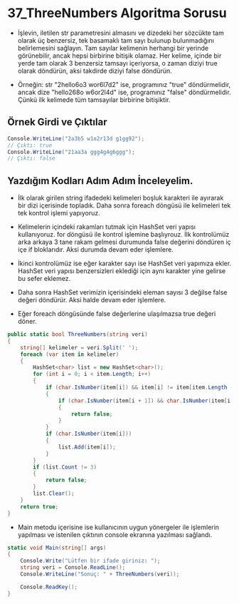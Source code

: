 # 37_ThreeNumbers Algoritma Sorusu

* İşlevin, iletilen str parametresini almasını ve dizedeki her sözcükte tam olarak üç benzersiz, tek basamaklı tam sayı bulunup bulunmadığını belirlemesini sağlayın. Tam sayılar kelimenin herhangi bir yerinde görünebilir, ancak hepsi birbirine bitişik olamaz. Her kelime, içinde bir yerde tam olarak 3 benzersiz tamsayı içeriyorsa, o zaman diziyi true olarak döndürün, aksi takdirde diziyi false döndürün.

* Örneğin: str "2hello6o3 wor6l7d2" ise, programınız "true" döndürmelidir, ancak dize "hello268o w6or2l4d" ise, programınız "false" döndürmelidir. Çünkü ilk kelimede tüm tamsayılar birbirine bitişiktir.

## Örnek Girdi ve Çıktılar

~~~ C#
Console.WriteLine("2a3b5 w1o2r13d g1gg92");
// Çıktı: true
Console.WriteLine("21aa3a ggg4g4g6ggg");
// Çıktı: false
~~~

## Yazdığım Kodları Adım Adım İnceleyelim.

* İlk olarak girilen string ifadedeki kelimeleri boşluk karakteri ile ayırarak bir dizi içerisinde topladık. Daha sonra foreach döngüsü ile kelimeleri tek tek kontrol işlemi yapıyoruz.

* Kelimelerin içindeki rakamları tutmak için HashSet veri yapısı kullanıyoruz. for döngüsü ile kontrol işlemine başlıyrouz. İlk kontrolümüz arka arkaya 3 tane rakam gelmesi durumunda false değerini döndüren iç içe if bloklarıdır. Aksi durumda devam eder işlemlere.

* İkinci kontrolümüz ise eğer karakter sayı ise HashSet veri yapımıza ekler. HashSet veri yapısı benzersizleri eklediği için aynı karakter yine gelirse bu sefer eklemez.

* Daha sonra HashSet verimizin içerisindeki eleman sayısı 3 değilse false değeri döndürür. Aksi halde devam eder işlemlere. 

* Eğer foreach döngüsünde false değerlerine ulaşılmazsa true değeri döner.

~~~ C#
public static bool ThreeNumbers(string veri)
{
    string[] kelimeler = veri.Split(' ');
    foreach (var item in kelimeler)
    {
        HashSet<char> list = new HashSet<char>();
        for (int i = 0; i < item.Length; i++)
        {
            if (char.IsNumber(item[i]) && item[i] != item[item.Length - 1] && item[i] != item[item.Length - 2])
            {
                if (char.IsNumber(item[i + 1]) && char.IsNumber(item[i + 2]))
                {
                    return false;
                }
            }
            if (char.IsNumber(item[i]))
            {
                list.Add(item[i]);
            }
        }
        if (list.Count != 3)
        {
            return false;
        }
        list.Clear();
    }
    return true;
}
~~~

* Main metodu içerisine ise kullanıcının uygun yönergeler ile işlemlerin yapılması ve istenilen çıktının console ekranına yazılması sağlandı.

~~~ C#
static void Main(string[] args)
{
    Console.Write("Lütfen bir ifade giriniz: ");
    string veri = Console.ReadLine();
    Console.WriteLine("Sonuç: " + ThreeNumbers(veri));

    Console.ReadKey();
}
~~~